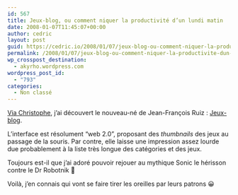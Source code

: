 ```yaml
---
id: 567
title: Jeux-blog, ou comment niquer la productivité d’un lundi matin
date: 2008-01-07T11:45:07+00:00
author: cedric
layout: post
guid: https://cedric.io/2008/01/07/jeux-blog-ou-comment-niquer-la-productivite-dun-lundi-matin.html
permalink: /2008/01/07/jeux-blog-ou-comment-niquer-la-productivite-dun-lundi-matin/
wp_crosspost_destination:
  - akyrho.wordpress.com
wordpress_post_id:
  - "793"
categories:
  - Non classé
---
```

[Via Christophe](http://bleebot.com/blog/2008/01/05/jeux-blog-la-plateforme-de-jeux-pour-blogs/), j’ai découvert le nouveau-né de Jean-François Ruiz : [Jeux-blog](http://www.jeux-blog.fr/).

L’interface est résolument “web 2.0”, proposant des _thumbnails_ des jeux au passage de la souris. Par contre, elle laisse une impression assez lourde due probablement à la liste très longue des catégories et des jeux.

Toujours est-il que j’ai adoré pouvoir rejouer au mythique Sonic le hérisson contre le Dr Robotnik 🙂

Voilà, j’en connais qui vont se faire tirer les oreilles par leurs patrons 😀